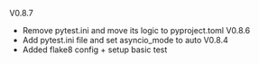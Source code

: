 V0.8.7
- Remove pytest.ini and move its logic to pyproject.toml
V0.8.6
- Add pytest.ini file and set asyncio_mode to auto
V0.8.4
- Added flake8 config + setup basic test
